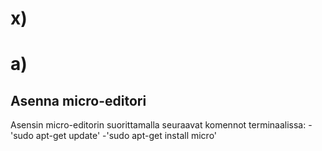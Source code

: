 # x)

# a)
## Asenna micro-editori
Asensin micro-editorin suorittamalla seuraavat komennot terminaalissa:
  -'sudo apt-get update'
  -'sudo apt-get install micro'
  
